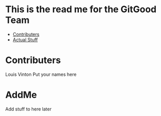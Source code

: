 # This is the read me for the GitGood Team
- [Contributers](#Contributers)
- [Actual Stuff](#AddMe)

# Contributers
Louis Vinton
Put your names here

# AddMe
Add stuff to here later